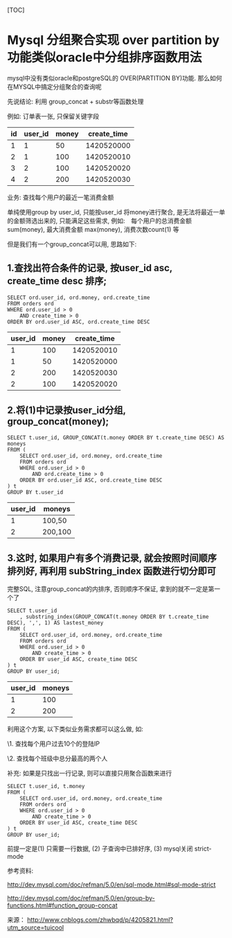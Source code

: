 [TOC]



# Mysql 分组聚合实现 over partition by 功能类似oracle中分组排序函数用法 

mysql中没有类似oracle和postgreSQL的 OVER(PARTITION BY)功能. 那么如何在MYSQL中搞定分组聚合的查询呢

先说结论: 利用 group_concat + substr等函数处理

例如: 订单表一张, 只保留关键字段

| id   | user_id | money | create_time |
| ---- | ------- | ----- | ----------- |
| 1    | 1       | 50    | 1420520000  |
| 2    | 1       | 100   | 1420520010  |
| 3    | 2       | 100   | 1420520020  |
| 4    | 2       | 200   | 1420520030  |

业务: 查找每个用户的最近一笔消费金额

单纯使用group by user_id, 只能按user_id 将money进行聚合, 是无法将最近一单的金额筛选出来的, 只能满足这些需求, 例如:　每个用户的总消费金额 sum(money), 最大消费金额 max(money), 消费次数count(1) 等

 

但是我们有一个group_concat可以用, 思路如下:

## 1.查找出符合条件的记录, 按user_id asc, create_time desc 排序; 

```mysql
SELECT ord.user_id, ord.money, ord.create_time
FROM orders ord
WHERE ord.user_id > 0
	AND create_time > 0
ORDER BY ord.user_id ASC, ord.create_time DESC
```

| user_id | money | create_time |
| ------- | ----- | ----------- |
| 1       | 100   | 1420520010  |
| 1       | 50    | 1420520000  |
| 2       | 200   | 1420520030  |
| 2       | 100   | 1420520020  |

 

## 2.将(1)中记录按user_id分组, group_concat(money);

```mysql
SELECT t.user_id, GROUP_CONCAT(t.money ORDER BY t.create_time DESC) AS moneys
FROM (
	SELECT ord.user_id, ord.money, ord.create_time
	FROM orders ord
	WHERE ord.user_id > 0
		AND ord.create_time > 0
	ORDER BY ord.user_id ASC, ord.create_time DESC
) t
GROUP BY t.user_id
```

 

| user_id | moneys  |
| ------- | ------- |
| 1       | 100,50  |
| 2       | 200,100 |

## 3.这时, 如果用户有多个消费记录, 就会按照时间顺序排列好, 再利用 subString_index 函数进行切分即可

 

完整SQL, 注意group_concat的内排序, 否则顺序不保证, 拿到的就不一定是第一个了

```mysql
SELECT t.user_id
	, substring_index(GROUP_CONCAT(t.money ORDER BY t.create_time DESC), ',', 1) AS lastest_money
FROM (
	SELECT ord.user_id, ord.money, ord.create_time
	FROM orders ord
	WHERE ord.user_id > 0
		AND create_time > 0
	ORDER BY user_id ASC, create_time DESC
) t
GROUP BY user_id;
```

 

| user_id | moneys |
| ------- | ------ |
| 1       | 100    |
| 2       | 200    |

利用这个方案, 以下类似业务需求都可以这么做, 如:

\1. 查找每个用户过去10个的登陆IP

\2. 查找每个班级中总分最高的两个人

 

补充: 如果是只找出一行记录, 则可以直接只用聚合函数来进行

```mysql
SELECT t.user_id, t.money
FROM (
	SELECT ord.user_id, ord.money, ord.create_time
	FROM orders ord
	WHERE ord.user_id > 0
		AND create_time > 0
	ORDER BY user_id ASC, create_time DESC
) t
GROUP BY user_id;
```

前提一定是(1) 只需要一行数据, (2) 子查询中已排好序, (3) mysql关闭 strict-mode

 

参考资料:

http://dev.mysql.com/doc/refman/5.0/en/sql-mode.html#sql-mode-strict

http://dev.mysql.com/doc/refman/5.0/en/group-by-functions.html#function_group-concat

来源： <http://www.cnblogs.com/zhwbqd/p/4205821.html?utm_source=tuicool>